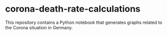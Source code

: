 # corona-death-rate-calculations

This repository contains a Python notebook that generates graphs related to the Corona situation in Germany.
